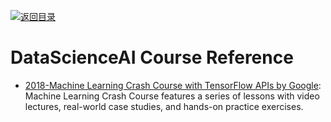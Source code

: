 [![返回目录](https://parg.co/UGo)](https://github.com/wxyyxc1992/Awesome-Reference)

# DataScienceAI Course Reference

* [2018-Machine Learning Crash Course with TensorFlow APIs by Google](https://developers.google.com/machine-learning/crash-course/): Machine Learning Crash Course features a series of lessons with video lectures, real-world case studies, and hands-on practice exercises.

